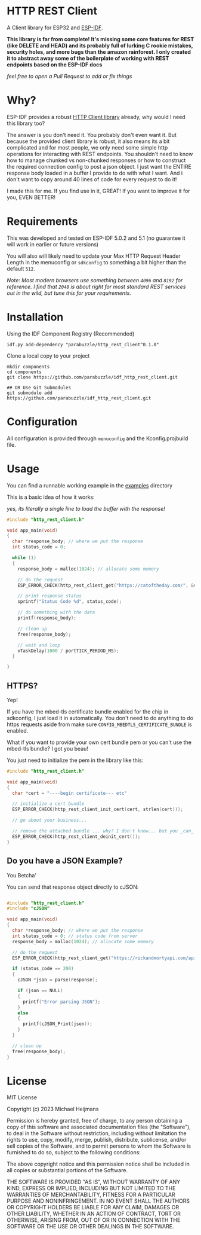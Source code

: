 # HTTP REST Client

A Client library for ESP32 and [ESP-IDF](https://docs.espressif.com/projects/esp-idf/en/latest/esp32/get-started/).

**This library is far from complete! It's missing some core features for REST (like DELETE and HEAD) and its probably full of lurking C rookie mistakes, security holes, and more bugs than the amazon rainforest. I only created it to abstract away some of the boilerplate of working with REST endpoints based on the ESP-IDF docs**

_feel free to open a Pull Request to add or fix things_

# Why?

ESP-IDF provides a robust [HTTP Client library](https://docs.espressif.com/projects/esp-idf/en/latest/esp32/api-reference/protocols/esp_http_client.html)
already, why would I need this library too?

The answer is you don't need it. You probably don't even want it. But because the provided client library is robust, it also means its a bit complicated and for most people, we only need some simple http operations for interacting with REST endpoints. You shouldn't need to know how to manage chunked vs non-chunked responses or how to construct the required connection config to post a json object. I just want the ENTIRE response body loaded in a buffer I provide to do with what I want. And i don't want to copy around 40 lines of code for every request to do it!

I made this for me. If you find use in it, GREAT! If you want to improve it for you, EVEN BETTER!

# Requirements

This was developed and tested on ESP-IDF 5.0.2 and 5.1 (no guarantee it will work in earlier or future versions)

You will also will likely need to update your Max HTTP Request Header Length in the menuconfig or `sdkconfig` to something a bit higher than the default `512`.

_Note: Most modern browsers use something between `4096` and `8192` for reference. I find that `2048` is about right for most standard REST services out in the wild, but tune this for your requirements._

# Installation

Using the IDF Component Registry (Recommended)

```
idf.py add-dependency "parabuzzle/http_rest_client^0.1.0"
```

Clone a local copy to your project

```
mkdir components
cd components
git clone https://github.com/parabuzzle/idf_http_rest_client.git

## OR Use Git Submodules
git submodule add https://github.com/parabuzzle/idf_http_rest_client.git
```

# Configuration

All configuration is provided through `menuconfig` and the Kconfig.projbuild file.

# Usage

You can find a runnable working example in the [examples](/examples) directory

This is a basic idea of how it works:

_yes, its literally a single line to load the buffer with the response!_

```c
#include "http_rest_client.h"

void app_main(void)
{
  char *response_body; // where we put the response
  int status_code = 0;

  while (1)
  {
    response_body = malloc(1024); // allocate some memory

    // do the request
    ESP_ERROR_CHECK(http_rest_client_get("https://catoftheday.com/", &status_code, response_body, 1024-1));

    // print response status
    sprintf("Status Code %d", status_code);

    // do something with the data
    printf(response_body);

    // clean up
    free(response_body);

    // wait and loop
    vTaskDelay(1000 / portTICK_PERIOD_MS);
  }

}
```

## HTTPS?

Yep!

If you have the mbed-tls certificate bundle enabled for the chip in sdkconfig, I just load it in automatically. You don't need to do anything to do https requests aside from make sure `CONFIG_MBEDTLS_CERTIFICATE_BUNDLE` is enabled.

What if you want to provide your own cert bundle pem or you can't use the mbed-tls bundle? I got you beau!

You just need to initialize the pem in the library like this:

```c
#include "http_rest_client.h"

void app_main(void)
{
  char *cert = "----begin certificate--- etc"

  // initialize a cert bundle
  ESP_ERROR_CHECK(http_rest_client_init_cert(cert, strlen(cert)));

  // go about your business...

  // remove the attached bundle ... why? I don't know... but you _can_
  ESP_ERROR_CHECK(http_rest_client_deinit_cert());
}
```

## Do you have a JSON Example?

You Betcha'

You can send that response object directly to cJSON:

```c

#include "http_rest_client.h"
#include "cJSON"

void app_main(void)
{
  char *response_body; // where we put the response
  int status_code = 0; // status code from server
  response_body = malloc(1024); // allocate some memory

  // do the request
  ESP_ERROR_CHECK(http_rest_client_get("https://rickandmortyapi.com/api/character/1", &status_code, response_body, 1024));

  if (status_code == 200)
  {
    cJSON *json = parse(response);

    if (json == NULL)
    {
      printf("Error parsing JSON");
    }
    else
    {
      printf(cJSON_Print(json));
    }
  }

  // clean up
  free(response_body);
}

```

# License

MIT License

Copyright (c) 2023 Michael Heijmans

Permission is hereby granted, free of charge, to any person obtaining a copy
of this software and associated documentation files (the "Software"), to deal
in the Software without restriction, including without limitation the rights
to use, copy, modify, merge, publish, distribute, sublicense, and/or sell
copies of the Software, and to permit persons to whom the Software is
furnished to do so, subject to the following conditions:

The above copyright notice and this permission notice shall be included in all
copies or substantial portions of the Software.

THE SOFTWARE IS PROVIDED "AS IS", WITHOUT WARRANTY OF ANY KIND, EXPRESS OR
IMPLIED, INCLUDING BUT NOT LIMITED TO THE WARRANTIES OF MERCHANTABILITY,
FITNESS FOR A PARTICULAR PURPOSE AND NONINFRINGEMENT. IN NO EVENT SHALL THE
AUTHORS OR COPYRIGHT HOLDERS BE LIABLE FOR ANY CLAIM, DAMAGES OR OTHER
LIABILITY, WHETHER IN AN ACTION OF CONTRACT, TORT OR OTHERWISE, ARISING FROM,
OUT OF OR IN CONNECTION WITH THE SOFTWARE OR THE USE OR OTHER DEALINGS IN THE
SOFTWARE.
